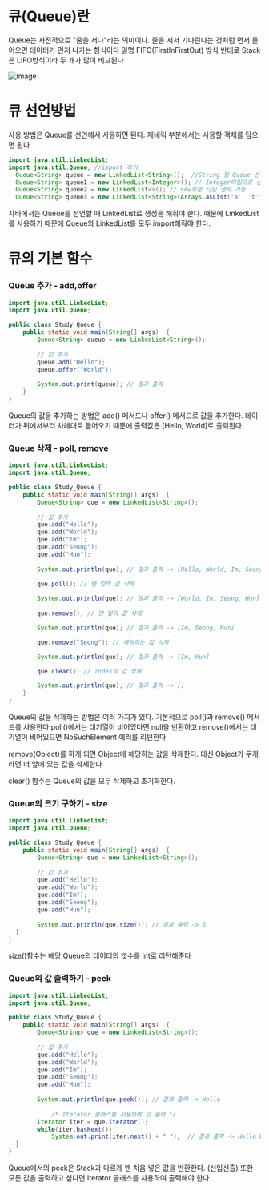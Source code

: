 # 큐(Queue)란
Queue는 사전적으로 "줄을 서다"라는 의미이다. 줄을 서서 기다린다는 것처럼 먼저 들어오면 데이터가 먼저 나가는 형식이다
일명 FIFO(FirstInFirstOut) 방식
반대로 Stack은 LIFO방식이라 두 개가 많이 비교된다

![image](https://user-images.githubusercontent.com/93892965/180133888-119010a3-98b9-4c6c-80d2-205236aeef42.png)


# 큐 선언방법
사용 방법은 Queue를 선언해서 사용하면 된다. 제네릭 부분에서는 사용할 객체를 담으면 된다.
```java
import java.util.LinkedList;
import java.util.Queue;	//import 하기
  Queue<String> queue = new LinkedList<String>();  //String 형 Queue 선언
  Queue<String> queue1 = new LinkedList<Integer>(); // Integer타입으로 선언
  Queue<String> queue2 = new LinkedList<>(); // new부분 타입 생략 가능
  Queue<String> queue3 = new LinkedList<String>(Arrays.asList('a', 'b', 'c')); // 선언과 동시에 초기값 세팅
```
자바에서는 Queue를 선언할 때 LinkedList로 생성을 해줘야 한다.
때문에 LinkedList를 사용하기 때문에 Queue와 LinkedList를 모두 import해줘야 한다.

# 큐의 기본 함수

### Queue 추가 - add,offer
```java
import java.util.LinkedList;
import java.util.Queue;

public class Study_Queue {
	public static void main(String[] args)  {
		Queue<String> queue = new LinkedList<String>();
		
		// 값 추가
		queue.add("Hello");
		queue.offer("World");
		
		System.out.print(queue); // 결과 출력
	}
}
```
Queue의 값을 추가하는 방법은 add() 메서드나 offer() 메서드로 값을 추가한다.
데이터가 뒤에서부터 차례대로 들어오기 때문에 출력값은 [Hello, World]로 출력된다. 

### Queue 삭제 - poll, remove
```java
import java.util.LinkedList;
import java.util.Queue;

public class Study_Queue {
	public static void main(String[] args)  {
		Queue<String> que = new LinkedList<String>();
		
		// 값 추가
		que.add("Hello");
		que.add("World");
		que.add("Im");
		que.add("Seong");
		que.add("Hun");
		
		System.out.println(que); // 결과 출력 -> [Hello, World, Im, Seong, Hun]
		
		que.poll(); // 맨 앞의 값 삭제

		System.out.println(que); // 결과 출력 -> [World, Im, Seong, Hun]
		
		que.remove(); // 맨 앞의 값 삭제

		System.out.println(que); // 결과 출력 -> [Im, Seong, Hun]

		que.remove("Seong"); // 해당하는 값 삭제

		System.out.println(que); // 결과 출력 -> [Im, Hun]

		que.clear(); // Index의 값 삭제

		System.out.println(que); // 결과 출력 -> []
	}
}
```
Queue의 값을 삭제하는 방법은 여러 가지가 있다. 기본적으로 poll()과 remove() 메서드를 사용한다
poll()에서는 대기열이 비어있다면 null을 반환하고 remove()에서는 대기열이 비어있으면 NoSuchElement 에러를 리턴한다

remove(Object)를 하게 되면 Object에 해당하는 값을 삭제한다. 대신 Object가 두개라면 더 앞에 있는 값을 삭제한다

clear() 함수는 Queue의 값을 모두 삭제하고 초기화한다.


### Queue의 크기 구하기 - size
```java
import java.util.LinkedList;
import java.util.Queue;

public class Study_Queue {
	public static void main(String[] args)  {
		Queue<String> que = new LinkedList<String>();
		
		// 값 추가
		que.add("Hello");
		que.add("World");
		que.add("Im");
		que.add("Seong");
		que.add("Hun");
		
		System.out.println(que.size()); // 결과 출력 -> 5
  }
}
```
size()함수는 해당 Queue의 데이터의 갯수를 int로 리턴해준다

### Queue의 값 출력하기 - peek
```java
import java.util.LinkedList;
import java.util.Queue;

public class Study_Queue {
	public static void main(String[] args)  {
		Queue<String> que = new LinkedList<String>();
		
		// 값 추가
		que.add("Hello");
		que.add("World");
		que.add("Im");
		que.add("Seong");
		que.add("Hun");
		
		System.out.println(que.peek()); // 결과 출력 -> Hello
    
    		/* Iterator 클래스를 사용하여 값 출력 */
		Iterator iter = que.iterator();
		while(iter.hasNext())
			System.out.print(iter.next() + " ");  // 결과 출력 -> Hello World Im Seong Hun
  }
}
```
Queue에서의 peek은 Stack과 다르게 맨 처음 넣은 값을 반환한다. (선입선출)
또한 모든 값을 출력하고 싶다면 Iterator 클래스를 사용하여 출력해야 한다.

